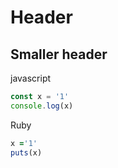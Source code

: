 # Header

## Smaller header

javascript
```javascript
const x = '1'
console.log(x)
```

Ruby
```ruby
x ='1'
puts(x)
```